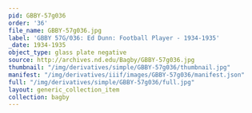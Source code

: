 ```yaml
---
pid: GBBY-57g036
order: '36'
file_name: GBBY-57g036.jpg
label: 'GBBY 57G/036: Ed Dunn: Football Player - 1934-1935'
_date: 1934-1935
object_type: glass plate negative
source: http://archives.nd.edu/Bagby/GBBY-57g036.jpg
thumbnail: "/img/derivatives/simple/GBBY-57g036/thumbnail.jpg"
manifest: "/img/derivatives/iiif/images/GBBY-57g036/manifest.json"
full: "/img/derivatives/simple/GBBY-57g036/full.jpg"
layout: generic_collection_item
collection: bagby
---
```

